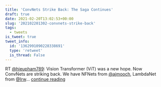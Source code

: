 ```yaml
---
title: 'ConvNets Strike Back: The Saga Continues'
draft: true
date: 2021-02-20T13:02:53+00:00
slug: '202102201302-convnets-strike-back'
tags:
  - tweets
is_tweet: true
tweet_info:
  id: '1362991090228338691'
  type: 'retweet'
  is_thread: False
---
```




RT [@hieupham789](https://x.com/hieupham789): Vision Transformer (ViT) was a new hope. Now ConvNets are striking back. We have NFNets from [@ajmooch](https://x.com/ajmooch), LambdaNet from [@Irw](https://x.com/Irw)… [continue reading](https://x.com/sytelus/status/1362991090228338691)

